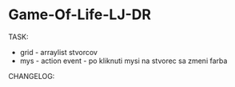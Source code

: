 # Game-Of-Life-LJ-DR



TASK:

- grid  - arraylist stvorcov
- mys - action event
          - po kliknuti mysi na stvorec sa zmeni farba




CHANGELOG:






